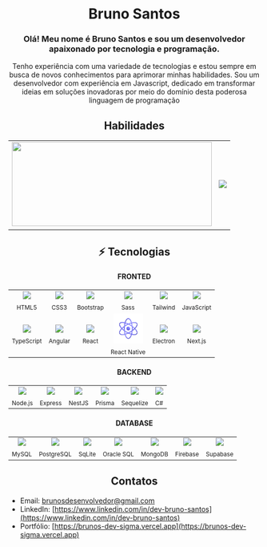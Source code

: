 <h1 align="center">Bruno Santos</h1>


<h3 align="center">
  Olá! Meu nome é Bruno Santos e sou um desenvolvedor apaixonado por tecnologia e programação.
</h3>  
  
<p align="center">
  Tenho experiência com uma variedade de tecnologias e estou sempre em busca de novos conhecimentos para aprimorar minhas habilidades. 
  Sou um desenvolvedor com experiência em Javascript, dedicado em transformar ideias em soluções inovadoras por meio do domínio desta poderosa linguagem de programação
</p>

<h2 align="center">Habilidades</h2>

<table align="center">
  <tr >
    <td align="center" style="border: none;">
      <img src="https://github-readme-stats.vercel.app/api/top-langs/?username=dev-brunosantos&hide_progress=true&theme=dark" width="400" height="168" />
    </td>
    <td align="center">
      <img src="https://github-readme-stats.vercel.app/api?username=dev-brunosantos&show_icons=true&theme=dark" width="400" />
    </td>
  </tr>
</table>

<h2 align="center">⚡ Tecnologias</h2>

<h4 align="center">FRONTED</h4>

<table align="center">
  <tr>
    <td align="center">
      <img src="https://cdn.jsdelivr.net/gh/devicons/devicon/icons/html5/html5-original.svg" width="60"/><br />
      <sub>HTML5</sub>
    </td>
    <td align="center">
      <img src="https://cdn.jsdelivr.net/gh/devicons/devicon/icons/css3/css3-original.svg" width="60"/><br />
      <sub>CSS3</sub>
    </td>
    <td align="center">
      <img src="https://cdn.jsdelivr.net/gh/devicons/devicon/icons/bootstrap/bootstrap-original.svg" width="60"/><br />
      <sub>Bootstrap</sub>
    </td>
    <td align="center">
      <img src="https://cdn.jsdelivr.net/gh/devicons/devicon/icons/sass/sass-original.svg" width="60"/><br />
      <sub>Sass</sub>
    </td>
    <td align="center">
      <img src="https://cdn.jsdelivr.net/gh/devicons/devicon/icons/tailwindcss/tailwindcss-original.svg" width="60"/><br />
      <sub>Tailwind</sub>
    </td>
    <td align="center">
      <img src="https://cdn.jsdelivr.net/gh/devicons/devicon/icons/javascript/javascript-original.svg" width="60"/><br />
      <sub>JavaScript</sub>
    </td>
  </tr>
  <tr>
    <td align="center">
      <img src="https://cdn.jsdelivr.net/gh/devicons/devicon/icons/typescript/typescript-original.svg" width="60"/><br />
      <sub>TypeScript</sub>
    </td>
    <td align="center">
      <img src="https://cdn.jsdelivr.net/gh/devicons/devicon/icons/angular/angular-original.svg" width="60"/><br />
      <sub>Angular</sub>
    </td>
    <td align="center">
      <img src="https://cdn.jsdelivr.net/gh/devicons/devicon/icons/react/react-original.svg" width="60"/><br />
      <sub>React</sub>
    </td>
    <td align="center">
      <img src="icons/react-native.png" width="60"/><br />
      <sub>React Native</sub>
    </td>
    <td align="center">
      <img src="https://cdn.jsdelivr.net/gh/devicons/devicon/icons/electron/electron-original.svg" width="60"/><br />
      <sub>Electron</sub>
    </td>
    <td align="center">
      <img src="https://cdn.jsdelivr.net/gh/devicons/devicon/icons/nextjs/nextjs-original.svg" width="60"/><br />
      <sub>Next.js</sub>
    </td>
  </tr>
</table>

<h4 align="center">BACKEND</h4>

<table align="center">
  <tr>
    <td align="center">
      <img src="https://cdn.jsdelivr.net/gh/devicons/devicon/icons/nodejs/nodejs-original.svg" width="60"/><br />
      <sub>Node.js</sub>
    </td>
    <td align="center">
      <img src="https://cdn.jsdelivr.net/gh/devicons/devicon/icons/express/express-original.svg" width="60"/><br />
      <sub>Express</sub>
    </td>
    <td align="center">
      <img src="https://cdn.jsdelivr.net/gh/devicons/devicon/icons/nestjs/nestjs-original.svg" width="60"/><br />
      <sub>NestJS</sub>
    </td>
    <td align="center">
      <img src="https://cdn.jsdelivr.net/gh/devicons/devicon/icons/prisma/prisma-original.svg" width="60"/><br />
      <sub>Prisma</sub>
    </td>
    <td align="center">
      <img src="https://cdn.jsdelivr.net/gh/devicons/devicon/icons/sequelize/sequelize-original.svg" width="60"/><br />
      <sub>Sequelize</sub>
    </td>
    <td align="center">
      <img src="https://cdn.jsdelivr.net/gh/devicons/devicon/icons/csharp/csharp-original.svg" width="60"/><br />
      <sub>C#</sub>
    </td>
  </tr>
</table>

<h4 align="center">DATABASE</h4>

<table align="center">
  <tr>
    <td align="center">
      <img src="https://cdn.jsdelivr.net/gh/devicons/devicon/icons/mysql/mysql-original.svg" width="60"/><br />
      <sub>MySQL</sub>
    </td>
    <td align="center">
      <img src="https://cdn.jsdelivr.net/gh/devicons/devicon/icons/postgresql/postgresql-original.svg" width="60"/><br />
      <sub>PostgreSQL</sub>
    </td>
    <td align="center">
      <img src="https://cdn.jsdelivr.net/gh/devicons/devicon/icons/sqlite/sqlite-original.svg" width="60"/><br />
      <sub>SqLite</sub>
    </td>
    <td align="center">
      <img src="https://cdn.jsdelivr.net/gh/devicons/devicon/icons/oracle/oracle-original.svg" width="60"/><br />
      <sub>Oracle SQL</sub>
    </td>
    <td align="center">
      <img src="https://cdn.jsdelivr.net/gh/devicons/devicon/icons/mongodb/mongodb-original.svg" width="60"/><br />
      <sub>MongoDB</sub>
    </td>
    <td align="center">
      <img src="https://cdn.jsdelivr.net/gh/devicons/devicon/icons/firebase/firebase-original.svg" width="60"/><br />
      <sub>Firebase</sub>
    </td>
    <td align="center">
      <img src="https://cdn.jsdelivr.net/gh/devicons/devicon/icons/supabase/supabase-original.svg" width="60"/><br />
      <sub>Supabase</sub>
    </td>
  </tr>
</table>

<h2 align="center">Contatos</h2>

- Email: [brunosdesenvolvedor@gmail.com](mailto:brunosdesenvolvedor@gmail.com)
- LinkedIn: [https://www.linkedin.com/in/dev-bruno-santos](https://www.linkedin.com/in/dev-bruno-santos)
- Portfólio: [https://brunos-dev-sigma.vercel.app](https://brunos-dev-sigma.vercel.app)
